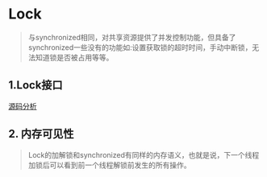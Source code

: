 # Lock
> 与synchronized相同，对共享资源提供了并发控制功能，但具备了synchronized一些没有的功能如:设置获取锁的超时时间，手动中断锁，无法知道锁是否被占用等等。
## 1.Lock接口
[源码分析](../Jdk_source_learn/util/locks/Lock.java) 
## 2. 内存可见性
> Lock的加解锁和synchronized有同样的内存语义，也就是说，下一个线程加锁后可以看到前一个线程解锁前发生的所有操作。